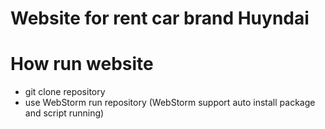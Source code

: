 # Website for rent car brand Huyndai



# How run website
- git clone repository
- use WebStorm run repository (WebStorm support auto install package and script running)


#



